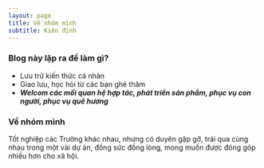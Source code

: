```yaml
---
layout: page
title: Về nhóm mình
subtitle: Kiên định
---
```


### Blog này lập ra để làm gì?

- Lưu trữ kiến thức cá nhân
- Giao lưu, học hỏi từ các bạn ghé thăm
- __*Welcom các mối quan hệ hợp tác, phát triển sản phẩm, phục vụ con người, phục vụ quê hương*__ 


### Về nhóm mình

Tốt nghiệp các Trường khác nhau, nhưng có duyên gặp gỡ, trải qua cùng nhau trong một vài dự án, đồng sức đồng lòng,
mong muốn được đóng góp nhiều hơn cho xã hội.
